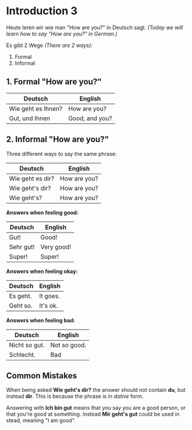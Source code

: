 # Introduction 3

Heute leren wir wie man "How are you?" in Deutsch sagt. _(Today we will learn how to say "How are you?" in German.)_

Es gibt 2 Wege _(There are 2 ways)_:

1. Formal
2. Informal

## 1. Formal "How are you?"

| Deutsch            | English        |
| ------------------ | -------------- |
| Wie geht es Ihnen? | How are you?   |
| Gut, und Ihnen     | Good, and you? |

## 2. Informal "How are you?"

Three different ways to say the same phrase:

| Deutsch          | English      |
| ---------------- | ------------ |
| Wie geht es dir? | How are you? |
| Wie geht's dir?  | How are you? |
| Wie geht's?      | How are you? |

**Answers when feeling good:**

| Deutsch   | English    |
| --------- | ---------- |
| Gut!      | Good!      |
| Sehr gut! | Very good! |
| Super!    | Super!     |

**Answers when feeling okay:**

| Deutsch  | English  |
| -------- | -------- |
| Es geht. | It goes. |
| Geht so. | It's ok. |

**Answers when feeling bad:**

| Deutsch       | English      |
| ------------- | ------------ |
| Nicht so gut. | Not so good. |
| Schlecht.     | Bad          |

## Common Mistakes

When being asked **Wie geht's dir?** the answer should not contain **du**, but instead **dir**. This is because the phrase is in _dative_ form.

Answering with **Ich bin gut** means that you say you are a good person, or that you're good at something. Instead **Mir geht's gut** could be used in stead, meaning "I am good".
